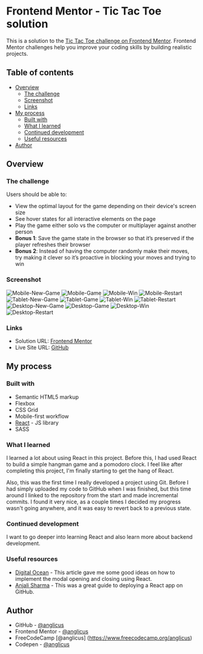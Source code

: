 # Frontend Mentor - Tic Tac Toe solution

This is a solution to the [Tic Tac Toe challenge on Frontend Mentor](https://www.frontendmentor.io/challenges/tic-tac-toe-game-Re7ZF_E2v). Frontend Mentor challenges help you improve your coding skills by building realistic projects.

## Table of contents

- [Overview](#overview)
  - [The challenge](#the-challenge)
  - [Screenshot](#screenshot)
  - [Links](#links)
- [My process](#my-process)
  - [Built with](#built-with)
  - [What I learned](#what-i-learned)
  - [Continued development](#continued-development)
  - [Useful resources](#useful-resources)
- [Author](#author)

## Overview

### The challenge

Users should be able to:

- View the optimal layout for the game depending on their device's screen size
- See hover states for all interactive elements on the page
- Play the game either solo vs the computer or multiplayer against another person
- **Bonus 1**: Save the game state in the browser so that it’s preserved if the player refreshes their browser
- **Bonus 2**: Instead of having the computer randomly make their moves, try making it clever so it’s proactive in blocking your moves and trying to win

### Screenshot

![Mobile-New-Game](./Mobile-New-Game.png)
![Mobile-Game](./Mobile-Game.png)
![Mobile-Win](./Mobile-Win.png)
![Mobile-Restart](./Mobile-Restart.png)
![Tablet-New-Game](./Tablet-New-Game.png)
![Tablet-Game](./Tablet-Game.png)
![Tablet-Win](./Tablet-Win.png)
![Tablet-Restart](./Tablet-Restart.png)
![Desktop-New-Game](./Desktop-New-Game.png)
![Desktop-Game](./Desktop-Game.png)
![Desktop-Win](./Desktop-Win.png)
![Desktop-Restart](./Desktop-Restart.png)

### Links

- Solution URL: [Frontend Mentor](https://www.frontendmentor.io/solutions/mobilefirst-design-react-and-scss-strategic-but-imperfectcpu-player-TIp5t5mq45)
- Live Site URL: [GitHub](https://anglicus.github.io/fem_tic-tac-toe/)

## My process

### Built with

- Semantic HTML5 markup
- Flexbox
- CSS Grid
- Mobile-first workflow
- [React](https://reactjs.org/) - JS library
- SASS

### What I learned

I learned a lot about using React in this project. Before this, I had used React to build a simple hangman game and a pomodoro clock. I feel like after completing this project, I'm finally starting to get the hang of React.

Also, this was the first time I really developed a project using Git. Before I had simply uploaded my code to GitHub when I was finished, but this time around I linked to the repository from the start and made incremental commits. I found it very nice, as a couple times I decided my progress wasn't going anywhere, and it was easy to revert back to a previous state.

### Continued development

I want to go deeper into learning React and also learn more about backend development.

### Useful resources

- [Digital Ocean](https://www.digitalocean.com/community/tutorials/react-modal-component) - This article gave me some good ideas on how to implement the modal opening and closing using React.
- [Anjali Sharma](https://medium.com/mobile-web-dev/how-to-build-and-deploy-a-react-app-to-github-pages-in-less-than-5-minutes-d6c4ffd30f14) - This was a great guide to deploying a React app on GitHub.

## Author

- GitHub - [@anglicus](https://github.com/anglicus)
- Frontend Mentor - [@anglicus](https://www.frontendmentor.io/profile/anglicus)
- FreeCodeCamp [@anglicus] (https://www.freecodecamp.org/anglicus)
- Codepen - [@anglicus](https://codepen.io/anglicus)
